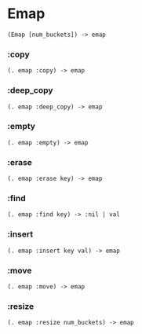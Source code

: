 # Emap

```code
(Emap [num_buckets]) -> emap
```

### :copy

```code
(. emap :copy) -> emap
```

### :deep_copy

```code
(. emap :deep_copy) -> emap
```

### :empty

```code
(. emap :empty) -> emap
```

### :erase

```code
(. emap :erase key) -> emap
```

### :find

```code
(. emap :find key) -> :nil | val
```

### :insert

```code
(. emap :insert key val) -> emap
```

### :move

```code
(. emap :move) -> emap
```

### :resize

```code
(. emap :resize num_buckets) -> emap
```

